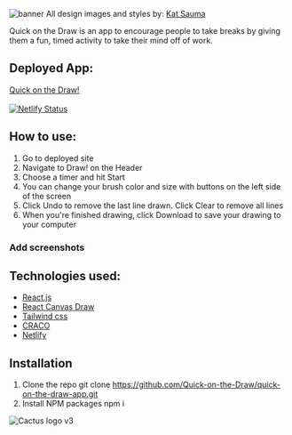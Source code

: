 ![banner](https://user-images.githubusercontent.com/71411431/143373281-bc31a613-5c01-49ca-aab2-805793f3862c.png)
All design images and styles by: [Kat Sauma](https://www.linkedin.com/in/kat-sauma/)

Quick on the Draw is an app to encourage people to take breaks by giving them a fun, timed activity to take their mind off of work.

## Deployed App:

[Quick on the Draw!](https://quick-on-the-draw.netlify.app/) <br><br>
[![Netlify Status](https://api.netlify.com/api/v1/badges/27dc9401-3012-43dd-bed7-1a94ff2fa3d6/deploy-status)](https://app.netlify.com/sites/quick-on-the-draw/deploys)

## How to use:

1. Go to deployed site
2. Navigate to Draw! on the Header
3. Choose a timer and hit Start
4. You can change your brush color and size with buttons on the left side of the screen
5. Click Undo to remove the last line drawn. Click Clear to remove all lines
6. When you're finished drawing, click Download to save your drawing to your computer

### Add screenshots

## Technologies used:

-   [React.js](https://reactjs.org/)
-   [React Canvas Draw](https://github.com/embiem/react-canvas-draw)
-   [Tailwind css](https://tailwindcss.com/)
-   [CRACO](https://github.com/gsoft-inc/craco)
-   [Netlify](https://app.netlify.com/)

## Installation

1. Clone the repo
   git clone https://github.com/Quick-on-the-Draw/quick-on-the-draw-app.git
2. Install NPM packages
   npm i

![Cactus logo v3](https://user-images.githubusercontent.com/71411431/143373469-d1495549-0991-4852-b3d9-fd554b7b4ef8.png)

